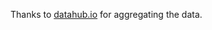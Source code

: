 Thanks to [datahub.io](https://datahub.io/core/world-cities#resource-world-cities) for aggregating the data.

